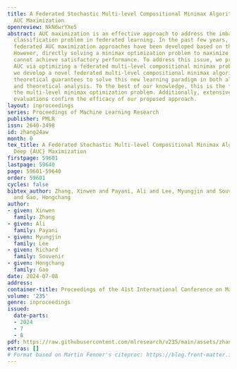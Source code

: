 ```yaml
---
title: A Federated Stochastic Multi-level Compositional Minimax Algorithm for Deep
  AUC Maximization
openreview: NkN6wrYXe5
abstract: AUC maximization is an effective approach to address the imbalanced data
  classification problem in federated learning. In the past few years, a couple of
  federated AUC maximization approaches have been developed based on the minimax optimization.
  However, directly solving a minimax optimization problem to maximize the AUC score
  cannot achieve satisfactory performance. To address this issue, we propose to maximize
  AUC via optimizing a federated multi-level compositional minimax problem. Specifically,
  we develop a novel federated multi-level compositional minimax algorithm with rigorous
  theoretical guarantees to solve this new learning paradigm in both algorithmic design
  and theoretical analysis. To the best of our knowledge, this is the first work studying
  the multi-level minimax optimization problem. Additionally, extensive empirical
  evaluations confirm the efficacy of our proposed approach.
layout: inproceedings
series: Proceedings of Machine Learning Research
publisher: PMLR
issn: 2640-3498
id: zhang24aw
month: 0
tex_title: A Federated Stochastic Multi-level Compositional Minimax Algorithm for
  Deep {AUC} Maximization
firstpage: 59601
lastpage: 59640
page: 59601-59640
order: 59601
cycles: false
bibtex_author: Zhang, Xinwen and Payani, Ali and Lee, Myungjin and Souvenir, Richard
  and Gao, Hongchang
author:
- given: Xinwen
  family: Zhang
- given: Ali
  family: Payani
- given: Myungjin
  family: Lee
- given: Richard
  family: Souvenir
- given: Hongchang
  family: Gao
date: 2024-07-08
address:
container-title: Proceedings of the 41st International Conference on Machine Learning
volume: '235'
genre: inproceedings
issued:
  date-parts:
  - 2024
  - 7
  - 8
pdf: https://raw.githubusercontent.com/mlresearch/v235/main/assets/zhang24aw/zhang24aw.pdf
extras: []
# Format based on Martin Fenner's citeproc: https://blog.front-matter.io/posts/citeproc-yaml-for-bibliographies/
---
```

